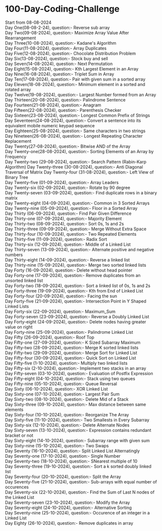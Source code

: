 # 100-Day-Coding-Challenge

Start from 08-08-2024<br>
Day One(08-08-2-24), question:- Reverse sub array<br>
Day Two(09-08-2024), question:- Maximize Array Value After Rearrangement<br>
Day Three(10-08-2024), question:- Kadane's Algorithm<br>
Day Four(11-08-2024), question:- Array Duplicates<br>
Day Five(12-08-2024), question:- Chocolate Distribution Problem<br>
Day Six(13-08-2024), question:- Stock buy and sell<br>
Day Seven(14-08-2024), question:- Next Permutation<br>
Day Eight(15-08-2024), question:- Kth Largest Element in an Array<br>
Day Nine(16-08-2024), question:- Triplet Sum in Array<br>
Day Ten(17-08-2024), question:- Pair with given sum in a sorted array<br>
Day Eleven(18-08-2024), question:- Minimum element in a sorted and rotated array<br>
Day Twelve(19-08-2024), question:- Largest Number formed from an Array<br>
Day Thirteen(20-08-2024), question:- Palindrome Sentence<br>
Day Fourteen(21-08-2024), question:- Anagram<br>
Day Fifteen(22-08-2024), question:- Parenthesis Checker<br>
Day Sixteen(23-08-2024), question:- Longest Common Prefix of Strings<br>
Day Seventeen(24-08-2024), question:- Convert a sentence into its equivalent mobile numeric keypad sequence<br>
Day Eighteen(25-08-2024), question:- Same characters in two strings<br>
Day Nineteen(26-08-2024), question:- Longest Repeating Character Replacement<br>
Day Twenty(27-08-2024), question:- Bitwise AND of the Array<br>
Day Twenty-one(28-08-2024), question:- Sorting Elements of an Array by Frequency<br>
Day Twenty-two (29-08-2024), question:- Search Pattern (Rabin-Karp Algorithm)
Day Twenty-three (30-08-2024), question:- Anti Diagonal Traversal of Matrix
Day Twenty-four (31-08-2024), question:- Left View of Binary Tree<br>
Day Twenty-five (01-09-2024), question:- Array Leaders<br>
Day Twenty-six (02-09-2024), question:- Rotate by 90 degree<br>
Day Twenty-seven (03-09-2024), question:- Find duplicate rows in a binary matrix<br>
Day Twenty-eight (04-09-2024), question:- Common in 3 Sorted Arrays <br>
Day Twenty-nine (05-09-2024), question:- Floor in a Sorted Array <br>
Day Thirty (06-09-2024), question:- Find Pair Given Difference <br>
Day Thirty-one (07-09-2024), question:-  Majority Element<br>
Day Thirty-two (08-09-2024), question:- Sort 0s, 1s and 2s<br>
Day Thirty-three (09-09-2024), question:-  Merge Without Extra Space<br>
Day Thirty-four (10-09-2024), question:- Two Repeated Elements <br>
Day Thirty-five (11-09-2024), question:- Radix Sort <br>
Day Thirty-six (12-09-2024), question:- Middle of a Linked List <br>
Day Thirty-seven (13-09-2024), question:- Alternate positive and negative numbers <br>
Day Thirty-eight (14-09-2024), question:- Reverse a linked list <br>
Day Thirty-nine (15-09-2024), question:- Merge two sorted linked lists <br>
Day Forty (16-09-2024), question:- Delete without head pointer <br>
Day Forty-one (17-09-2024), question:- Remove duplicates from an unsorted linked list <br>
Day Forty-two (18-09-2024), question:- Sort a linked list of 0s, 1s and 2s <br>
Day Forty-three (19-09-2024), question:- Kth from End of Linked List <br>
Day Forty-four (20-09-2024), question:- Facing the sun <br>
Day Forty-five (21-09-2024), question:- Intersection Point in Y Shaped Linked Lists <br>
Day Forty-six (22-09-2024), question:- Maximum_Sum <br>
Day Forty-seven (23-09-2024), question:- Reverse a Doubly Linked List <br>
Day Forty-eight (24-09-2024), question:- Delete nodes having greater value on right <br>
Day Forty-nine (25-09-2024), question:- Palindrome Linked List <br>
Day Fifty (26-09-2024), question:- Roof Top <br>
Day Fifty-one (27-09-2024), question:- K Sized Subarray Maximum <br>
Day Fifty-two (28-09-2024), question:- Merge K sorted linked lists <br>
Day Fifty-two (29-09-2024), question:- Merge Sort for Linked List <br>
Day Fifty-four (30-09-2024), question:- Quick Sort on Linked List <br>
Day Fifty-five (1-10-2024), question:- Multiply two linked lists <br>
Day Fifty-six (2-10-2024), question:- Implement two stacks in an array <br>
Day Fifty-seven (03-10-2024), question:- Evaluation of Postfix Expression <br>
Day Fifty-eight (04-10-2024), question:- Stack using two queues <br>
Day Fifty-nine (05-10-2024), question:- Queue Reversal <br>
Day Sixty (06-10-2024), question:- XOR Linked List <br>
Day Sixty-one (07-10-2024), question:- Largest Pair Sum <br>
Day Sixty-two (08-10-2024), question:- Delete Mid of a Stack <br>
Day Sixty-three (09-10-2024), question:- Max distance between same elements <br>
Day Sixty-four (10-10-2024), question:- Reorganize The Array <br>
Day Sixty-five (11-10-2024), question:- Two Smallests in Every Subarray <br>
Day Sixty-six (12-10-2024), question:- Delete Alternate Nodes <br>
Day Sixty-seven (13-10-2024), question:- Expression contains redundant bracket or not <br>
Day Sixty-eight (14-10-2024), question:- Subarray range with given sum <br>
Day Sixty-nine (15-10-2024), question:- Two Swaps <br>
Day Seventy (16-10-2024), question:- Split Linked List Alternatingly <br>
Day Seventy-one (17-10-2024), question:- Single Number <br>
Day Seventy-two (18-10-2024), question:- SNearest multiple of 10 <br>
Day Seventy-three (19-10-2024), question:- Sort a k sorted doubly linked list <br>
Day Seventy-four (20-10-2024), question:- Split the Array <br>
Day Seventy-five (21-10-2024), question:- Sub-arrays with equal number of occurences <br>
Day Seventy-six (22-10-2024), question:- Find the Sum of Last N nodes of the Linked List <br>
Day Seventy-seven (23-10-2024), question:- Modify the Array <br>
Day Seventy-eight (24-10-2024), question:- Alternative Sorting <br>
Day Seventy-nine (25-10-2024), question:- Occurence of an integer in a Linked List <br>
Day Eighty (26-10-2024), question:- Remove duplicates in array <br>